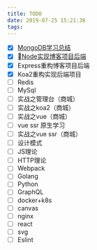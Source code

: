 ```yaml
---
title: TODO
date: 2019-07-25 15:21:38
tags:
---
```


* [x] [MongoDB学习总结](http://blog.amyas.cn/2019/07/24/MongoDB%E5%AD%A6%E4%B9%A0%E6%80%BB%E7%BB%93/)
* [x] [Node实现博客项目后端]()
* [x] Express重构博客项目后端
* [x] Koa2重构实现后端项目
* [ ] Redis
* [ ] MySql
* [ ] 实战之管理台（商城）
* [ ] 实战之koa2（商城）
* [ ] 实战之vue（商城）
* [ ] vue ssr 原生学习
* [ ] 实战之vue ssr（商城）
* [ ] 设计模式
* [ ] JS理论
* [ ] HTTP理论
* [ ] Webpack
* [ ] Golang
* [ ] Python
* [ ] GraphQL
* [ ] docker+k8s
* [ ] canvas
* [ ] nginx
* [ ] react
* [ ] svg
* [ ] Eslint